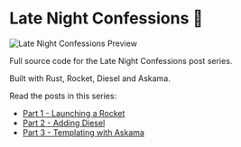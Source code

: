 # Late Night Confessions 🦀

![Late Night Confessions Preview](https://cdn-images-1.medium.com/max/1600/1*tlJAI985s9Racs0c_kiTYw.png)

Full source code for the Late Night Confessions post series. 

Built with Rust, Rocket, Diesel and Askama.

Read the posts in this series:

* [Part 1 - Launching a Rocket](https://medium.com/perimeterx/late-night-confessions-building-a-website-using-rust-rocket-diesel-and-askama-part-1-aeccade43252)
* [Part 2 - Adding Diesel](#)
* [Part 3 - Templating with Askama](#)
